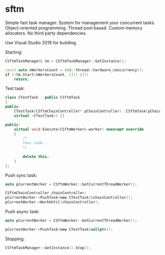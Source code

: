# sftm
Simple fast task manager. 
System for management your concurrent tasks. Object-oriented programming. Thread pool based. Custom memory allocators. No third party dependencies.

Use Visual Studio 2019 for building.

Starting:
```c++
CSftmTaskManager& tm = CSftmTaskManager::GetInstance();

const auto nWorkersCount = std::thread::hardware_concurrency();
if (!tm.Start(nWorkersCount, []() {}))
    return;
```
Test task:
```c++
class CTestTask : public CSftmTask
{
public:
    CTestTask(CSftmChainController* pChainController) :CSftmTask(pChainController) {}
    virtual ~CTestTask() {}

public:
    virtual void Execute(CSftmWorker& worker) noexcept override
    {
        /*
        Your code...
        */
        
        delete this;
    }
};
```
Push sync task:
```c++
auto pCurrentWorker = CSftmWorker::GetCurrentThreadWorker();

CSftmChainController chainController;
pCurrentWorker->PushTask(new CTestTask(&chainController));
pCurrentWorker->WorkUntil(chainController);
```
Push async task:
```c++
auto pCurrentWorker = CSftmWorker::GetCurrentThreadWorker();

pCurrentWorker->PushTask(new CTestTask(nullptr));
```
Stopping:
```c++
CSftmTaskManager::GetInstance().Stop();
```
